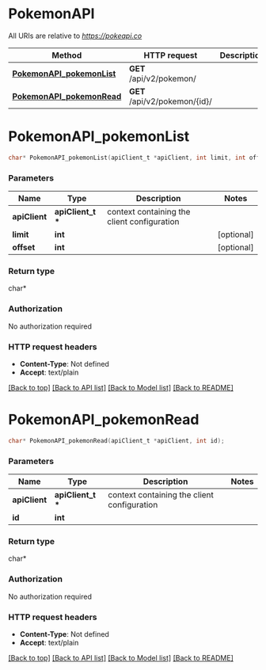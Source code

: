 # PokemonAPI

All URIs are relative to *https://pokeapi.co*

Method | HTTP request | Description
------------- | ------------- | -------------
[**PokemonAPI_pokemonList**](PokemonAPI.md#PokemonAPI_pokemonList) | **GET** /api/v2/pokemon/ | 
[**PokemonAPI_pokemonRead**](PokemonAPI.md#PokemonAPI_pokemonRead) | **GET** /api/v2/pokemon/{id}/ | 


# **PokemonAPI_pokemonList**
```c
char* PokemonAPI_pokemonList(apiClient_t *apiClient, int limit, int offset);
```

### Parameters
Name | Type | Description  | Notes
------------- | ------------- | ------------- | -------------
**apiClient** | **apiClient_t \*** | context containing the client configuration |
**limit** | **int** |  | [optional] 
**offset** | **int** |  | [optional] 

### Return type

char*



### Authorization

No authorization required

### HTTP request headers

 - **Content-Type**: Not defined
 - **Accept**: text/plain

[[Back to top]](#) [[Back to API list]](../README.md#documentation-for-api-endpoints) [[Back to Model list]](../README.md#documentation-for-models) [[Back to README]](../README.md)

# **PokemonAPI_pokemonRead**
```c
char* PokemonAPI_pokemonRead(apiClient_t *apiClient, int id);
```

### Parameters
Name | Type | Description  | Notes
------------- | ------------- | ------------- | -------------
**apiClient** | **apiClient_t \*** | context containing the client configuration |
**id** | **int** |  | 

### Return type

char*



### Authorization

No authorization required

### HTTP request headers

 - **Content-Type**: Not defined
 - **Accept**: text/plain

[[Back to top]](#) [[Back to API list]](../README.md#documentation-for-api-endpoints) [[Back to Model list]](../README.md#documentation-for-models) [[Back to README]](../README.md)

